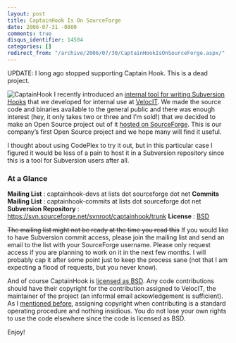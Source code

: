 ```yaml
---
layout: post
title: CaptainHook Is On SourceForge
date: 2006-07-31 -0800
comments: true
disqus_identifier: 14504
categories: []
redirect_from: "/archive/2006/07/30/CaptainHookIsOnSourceForge.aspx/"
---
```


UPDATE: I long ago stopped supporting Captain Hook. This is a dead
project.

![CaptainHook](https://haacked.com/images/captainhook.gif) I recently
introduced an [internal tool for writing Subversion
Hooks](https://haacked.com/archive/2006/07/27/IntroducingCaptainHookASubversionHookFrameworkFor.NET.aspx "Introducing CaptainHook")
that we developed for internal use at
[VelocIT](http://veloc-it.com/ "VelocIT"). We made the source code and
binaries available to the general public and there was enough interest
(hey, it only takes two or three and I’m sold!) that we decided to make
an Open Source project out of it [hosted on
SourceForge](https://sourceforge.net/projects/captainhook/ "SourceForge").
This is our company’s first Open Source project and we hope many will
find it useful.

I thought about using CodePlex to try it out, but in this particular
case I figured it would be less of a pain to host it in a Subversion
repository since this is a tool for Subversion users after all.

### At a Glance

**Mailing List**
:   captainhook-devs at lists dot sourceforge dot net
**Commits Mailing List**
:   captainhook-commits at lists dot sourceforge dot net
**Subversion Repository**
:   https://svn.sourceforge.net/svnroot/captainhook/trunk
**License**
:   [BSD](http://www.opensource.org/licenses/bsd-license.php "BSD License")

~~The mailing list might not be ready at the time you read this~~ If you
would like to have Subversion commit access, please join the mailing
list and send an email to the list with your SourceForge username.
Please only request access if you are planning to work on it in the next
few months. I will probably cap it after some point just to keep the
process sane (not that I am expecting a flood of requests, but you never
know).

And of course CaptainHook is [licensed as
BSD](http://www.opensource.org/licenses/bsd-license.php "BSD License").
Any code contributions should have their copyright for the contribution
assigned to VelocIT, the maintainer of the project (an informal email
ackowledgement is sufficient). As I [mentioned
before](https://haacked.com/archive/2006/01/26/WhoOwnstheCopyrightforAnOpenSourceProject.aspx "Who Owns The Copyright"),
assigning copyright when contributing is a standard operating procedure
and nothing insidious. You do not lose your own rights to use the code
elsewhere since the code is licensed as BSD.

Enjoy!

